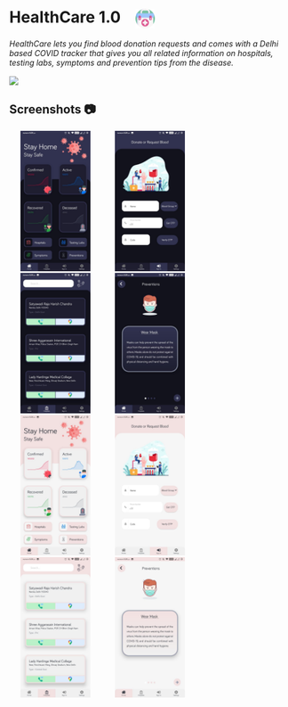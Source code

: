 # HealthCare 1.0 <img src="assets/logo.png" height="35" width="35" align="center" hspace="20" >

*HealthCare lets you find blood donation requests and comes with a Delhi based COVID tracker
that gives you all related information on hospitals, testing labs, symptoms and prevention tips
from the disease.*

<img src="readmeAssets/GIF.gif" align="center" justify="center" width="25%">

## Screenshots 📷

<div >
<img src="readmeAssets/1.jpeg" width="25%" hspace="20">
<img src="readmeAssets/7.jpeg" width="25%" hspace="20">
<img src="readmeAssets/8.jpeg" width="25%" hspace="20">
<img src="readmeAssets/9.jpeg" width="25%" hspace="20">
<img src="readmeAssets/6.jpeg" width="25%" hspace="20">
<img src="readmeAssets/2.jpeg" width="25%" hspace="20">
<img src="readmeAssets/4.jpeg" width="25%" hspace="20">
<img src="readmeAssets/5.jpeg" width="25%" hspace="20">

</div>
